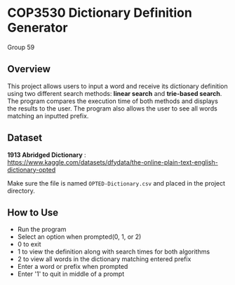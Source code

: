# COP3530 Dictionary Definition Generator

Group 59

## Overview

This project allows users to input a word and receive its dictionary definition using two different search methods: **linear search** and **trie-based search**. The program compares the execution time of both methods and displays the results to the user. The program also allows the user to see all words matching an inputted prefix. 

## Dataset

 **1913 Abridged Dictionary** :  
https://www.kaggle.com/datasets/dfydata/the-online-plain-text-english-dictionary-opted

Make sure the file is named `OPTED-Dictionary.csv` and placed in the project directory.

## How to Use

- Run the program
- Select an option when prompted(0, 1, or 2)
- 0 to exit
- 1 to view the definition along with search times for both algorithms
- 2 to view all words in the dictionary matching entered prefix
- Enter a word or prefix when prompted
- Enter '1' to quit in middle of a prompt
